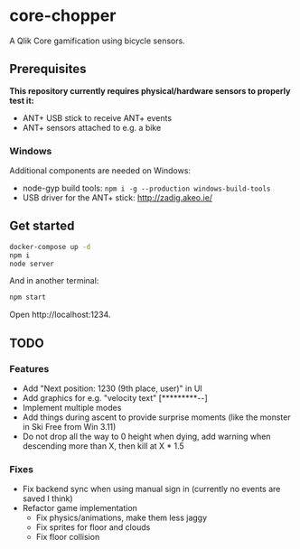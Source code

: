 # core-chopper

A Qlik Core gamification using bicycle sensors.

## Prerequisites

**This repository currently requires physical/hardware sensors to properly test it:**

* ANT+ USB stick to receive ANT+ events
* ANT+ sensors attached to e.g. a bike

### Windows

Additional components are needed on Windows:

* node-gyp build tools: `npm i -g --production windows-build-tools`
* USB driver for the ANT+ stick: http://zadig.akeo.ie/

## Get started

```bash
docker-compose up -d
npm i
node server
```

And in another terminal:

```bash
npm start
```

Open http://localhost:1234.

## TODO

### Features

* Add "Next position: 1230 (9th place, user)" in UI
* Add graphics for e.g. "velocity text" [*********--]
* Implement multiple modes
* Add things during ascent to provide surprise moments (like the monster in Ski Free from Win 3.11)
* Do not drop all the way to 0 height when dying, add warning when descending more than X, then kill at X * 1.5

### Fixes

* Fix backend sync when using manual sign in (currently no events are saved I think)
* Refactor game implementation
  * Fix physics/animations, make them less jaggy
  * Fix sprites for floor and clouds
  * Fix floor collision
